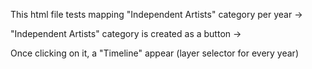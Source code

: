 This html file tests mapping "Independent Artists" category per year ->

"Independent Artists" category is created as a button ->

Once clicking on it, a "Timeline" appear (layer selector for every year)
